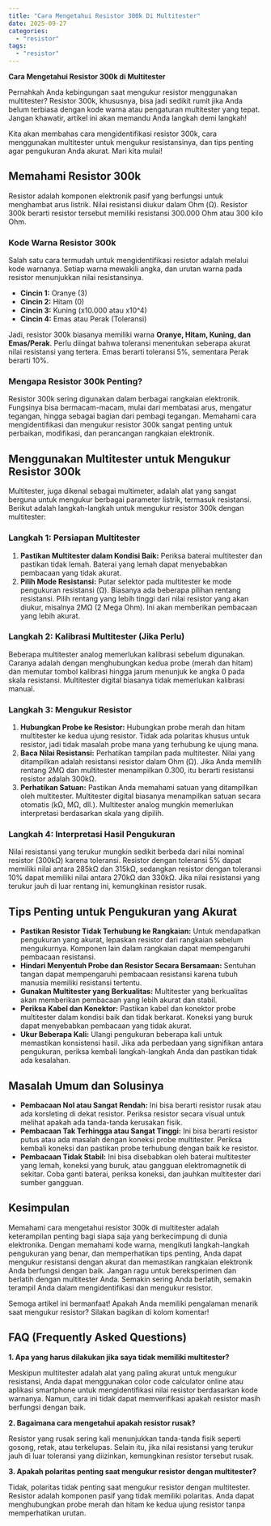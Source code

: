 ```yaml
---
title: "Cara Mengetahui Resistor 300k Di Multitester"
date: 2025-09-27
categories: 
  - "resistor"
tags: 
  - "resistor"
---
```


**Cara Mengetahui Resistor 300k di Multitester**

Pernahkah Anda kebingungan saat mengukur resistor menggunakan multitester? Resistor 300k, khususnya, bisa jadi sedikit rumit jika Anda belum terbiasa dengan kode warna atau pengaturan multitester yang tepat. Jangan khawatir, artikel ini akan memandu Anda langkah demi langkah!

Kita akan membahas cara mengidentifikasi resistor 300k, cara menggunakan multitester untuk mengukur resistansinya, dan tips penting agar pengukuran Anda akurat. Mari kita mulai!

## Memahami Resistor 300k

Resistor adalah komponen elektronik pasif yang berfungsi untuk menghambat arus listrik. Nilai resistansi diukur dalam Ohm (Ω). Resistor 300k berarti resistor tersebut memiliki resistansi 300.000 Ohm atau 300 kilo Ohm.

### Kode Warna Resistor 300k

Salah satu cara termudah untuk mengidentifikasi resistor adalah melalui kode warnanya. Setiap warna mewakili angka, dan urutan warna pada resistor menunjukkan nilai resistansinya.

- **Cincin 1:** Oranye (3)
- **Cincin 2:** Hitam (0)
- **Cincin 3:** Kuning (x10.000 atau x10^4)
- **Cincin 4:** Emas atau Perak (Toleransi)

Jadi, resistor 300k biasanya memiliki warna **Oranye, Hitam, Kuning, dan Emas/Perak**. Perlu diingat bahwa toleransi menentukan seberapa akurat nilai resistansi yang tertera. Emas berarti toleransi 5%, sementara Perak berarti 10%.

### Mengapa Resistor 300k Penting?

Resistor 300k sering digunakan dalam berbagai rangkaian elektronik. Fungsinya bisa bermacam-macam, mulai dari membatasi arus, mengatur tegangan, hingga sebagai bagian dari pembagi tegangan. Memahami cara mengidentifikasi dan mengukur resistor 300k sangat penting untuk perbaikan, modifikasi, dan perancangan rangkaian elektronik.

## Menggunakan Multitester untuk Mengukur Resistor 300k

Multitester, juga dikenal sebagai multimeter, adalah alat yang sangat berguna untuk mengukur berbagai parameter listrik, termasuk resistansi. Berikut adalah langkah-langkah untuk mengukur resistor 300k dengan multitester:

### Langkah 1: Persiapan Multitester

1. **Pastikan Multitester dalam Kondisi Baik:** Periksa baterai multitester dan pastikan tidak lemah. Baterai yang lemah dapat menyebabkan pembacaan yang tidak akurat.
2. **Pilih Mode Resistansi:** Putar selektor pada multitester ke mode pengukuran resistansi (Ω). Biasanya ada beberapa pilihan rentang resistansi. Pilih rentang yang lebih tinggi dari nilai resistor yang akan diukur, misalnya 2MΩ (2 Mega Ohm). Ini akan memberikan pembacaan yang lebih akurat.

### Langkah 2: Kalibrasi Multitester (Jika Perlu)

Beberapa multitester analog memerlukan kalibrasi sebelum digunakan. Caranya adalah dengan menghubungkan kedua probe (merah dan hitam) dan memutar tombol kalibrasi hingga jarum menunjuk ke angka 0 pada skala resistansi. Multitester digital biasanya tidak memerlukan kalibrasi manual.

### Langkah 3: Mengukur Resistor

1. **Hubungkan Probe ke Resistor:** Hubungkan probe merah dan hitam multitester ke kedua ujung resistor. Tidak ada polaritas khusus untuk resistor, jadi tidak masalah probe mana yang terhubung ke ujung mana.
2. **Baca Nilai Resistansi:** Perhatikan tampilan pada multitester. Nilai yang ditampilkan adalah resistansi resistor dalam Ohm (Ω). Jika Anda memilih rentang 2MΩ dan multitester menampilkan 0.300, itu berarti resistansi resistor adalah 300kΩ.
3. **Perhatikan Satuan:** Pastikan Anda memahami satuan yang ditampilkan oleh multitester. Multitester digital biasanya menampilkan satuan secara otomatis (kΩ, MΩ, dll.). Multitester analog mungkin memerlukan interpretasi berdasarkan skala yang dipilih.

### Langkah 4: Interpretasi Hasil Pengukuran

Nilai resistansi yang terukur mungkin sedikit berbeda dari nilai nominal resistor (300kΩ) karena toleransi. Resistor dengan toleransi 5% dapat memiliki nilai antara 285kΩ dan 315kΩ, sedangkan resistor dengan toleransi 10% dapat memiliki nilai antara 270kΩ dan 330kΩ. Jika nilai resistansi yang terukur jauh di luar rentang ini, kemungkinan resistor rusak.

## Tips Penting untuk Pengukuran yang Akurat

- **Pastikan Resistor Tidak Terhubung ke Rangkaian:** Untuk mendapatkan pengukuran yang akurat, lepaskan resistor dari rangkaian sebelum mengukurnya. Komponen lain dalam rangkaian dapat mempengaruhi pembacaan resistansi.
- **Hindari Menyentuh Probe dan Resistor Secara Bersamaan:** Sentuhan tangan dapat mempengaruhi pembacaan resistansi karena tubuh manusia memiliki resistansi tertentu.
- **Gunakan Multitester yang Berkualitas:** Multitester yang berkualitas akan memberikan pembacaan yang lebih akurat dan stabil.
- **Periksa Kabel dan Konektor:** Pastikan kabel dan konektor probe multitester dalam kondisi baik dan tidak berkarat. Koneksi yang buruk dapat menyebabkan pembacaan yang tidak akurat.
- **Ukur Beberapa Kali:** Ulangi pengukuran beberapa kali untuk memastikan konsistensi hasil. Jika ada perbedaan yang signifikan antara pengukuran, periksa kembali langkah-langkah Anda dan pastikan tidak ada kesalahan.

## Masalah Umum dan Solusinya

- **Pembacaan Nol atau Sangat Rendah:** Ini bisa berarti resistor rusak atau ada korsleting di dekat resistor. Periksa resistor secara visual untuk melihat apakah ada tanda-tanda kerusakan fisik.
- **Pembacaan Tak Terhingga atau Sangat Tinggi:** Ini bisa berarti resistor putus atau ada masalah dengan koneksi probe multitester. Periksa kembali koneksi dan pastikan probe terhubung dengan baik ke resistor.
- **Pembacaan Tidak Stabil:** Ini bisa disebabkan oleh baterai multitester yang lemah, koneksi yang buruk, atau gangguan elektromagnetik di sekitar. Coba ganti baterai, periksa koneksi, dan jauhkan multitester dari sumber gangguan.

## Kesimpulan

Memahami cara mengetahui resistor 300k di multitester adalah keterampilan penting bagi siapa saja yang berkecimpung di dunia elektronika. Dengan memahami kode warna, mengikuti langkah-langkah pengukuran yang benar, dan memperhatikan tips penting, Anda dapat mengukur resistansi dengan akurat dan memastikan rangkaian elektronik Anda berfungsi dengan baik. Jangan ragu untuk bereksperimen dan berlatih dengan multitester Anda. Semakin sering Anda berlatih, semakin terampil Anda dalam mengidentifikasi dan mengukur resistor.

Semoga artikel ini bermanfaat! Apakah Anda memiliki pengalaman menarik saat mengukur resistor? Silakan bagikan di kolom komentar!

## FAQ (Frequently Asked Questions)

**1\. Apa yang harus dilakukan jika saya tidak memiliki multitester?**

Meskipun multitester adalah alat yang paling akurat untuk mengukur resistansi, Anda dapat menggunakan color code calculator online atau aplikasi smartphone untuk mengidentifikasi nilai resistor berdasarkan kode warnanya. Namun, cara ini tidak dapat memverifikasi apakah resistor masih berfungsi dengan baik.

**2\. Bagaimana cara mengetahui apakah resistor rusak?**

Resistor yang rusak sering kali menunjukkan tanda-tanda fisik seperti gosong, retak, atau terkelupas. Selain itu, jika nilai resistansi yang terukur jauh di luar toleransi yang diizinkan, kemungkinan resistor tersebut rusak.

**3\. Apakah polaritas penting saat mengukur resistor dengan multitester?**

Tidak, polaritas tidak penting saat mengukur resistor dengan multitester. Resistor adalah komponen pasif yang tidak memiliki polaritas. Anda dapat menghubungkan probe merah dan hitam ke kedua ujung resistor tanpa memperhatikan urutan.
